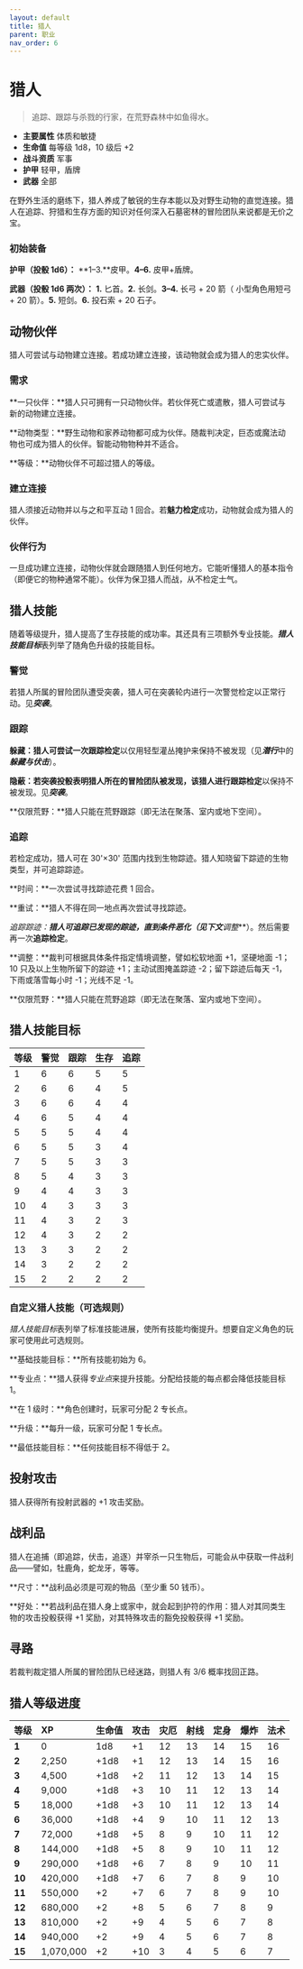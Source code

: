 ```yaml
---
layout: default
title: 猎人
parent: 职业
nav_order: 6
---
```


# 猎人

> 追踪、跟踪与杀戮的行家，在荒野森林中如鱼得水。

- **主要属性**	体质和敏捷
- **生命值**	每等级 1d8，10 级后 +2
- **战斗资质**	军事
- **护甲**	轻甲，盾牌
- **武器**	全部

在野外生活的磨练下，猎人养成了敏锐的生存本能以及对野生动物的直觉连接。猎人在追踪、狩猎和生存方面的知识对任何深入石墓密林的冒险团队来说都是无价之宝。

### 初始装备

**护甲（投骰 1d6）：** **1–3.**皮甲。**4–6.** 皮甲+盾牌。

**武器（投骰 1d6 两次）：** **1.** 匕首。**2.** 长剑。**3–4.** 长弓 + 20 箭（ 小型角色用短弓 + 20 箭）。**5.** 短剑。**6.** 投石索 + 20 石子。

## 动物伙伴

猎人可尝试与动物建立连接。若成功建立连接，该动物就会成为猎人的忠实伙伴。

### 需求

**一只伙伴：**猎人只可拥有一只动物伙伴。若伙伴死亡或遣散，猎人可尝试与新的动物建立连接。

**动物类型：**野生动物和家养动物都可成为伙伴。随裁判决定，巨态或魔法动物也可成为猎人的伙伴。智能动物物种并不适合。

**等级：**动物伙伴不可超过猎人的等级。

### 建立连接

猎人须接近动物并以与之和平互动 1 回合。若**魅力检定**成功，动物就会成为猎人的伙伴。

### 伙伴行为

一旦成功建立连接，动物伙伴就会跟随猎人到任何地方。它能听懂猎人的基本指令（即便它的物种通常不能）。伙伴为保卫猎人而战，从不检定士气。

## 猎人技能

随着等级提升，猎人提高了生存技能的成功率。其还具有三项额外专业技能。***猎人技能目标***表列举了随角色升级的技能目标。

### 警觉

若猎人所属的冒险团队遭受突袭，猎人可在突袭轮内进行一次警觉检定以正常行动。见***突袭***。

### 跟踪

**躲藏：**猎人可尝试一次**跟踪检定**以仅用轻型灌丛掩护来保持不被发现（见***潜行***中的***躲藏与伏击***）。

**隐蔽：**若突袭投骰表明猎人所在的冒险团队被发现，该猎人进行**跟踪检定**以保持不被发现。见***突袭***。

**仅限荒野：**猎人只能在荒野跟踪（即无法在聚落、室内或地下空间）。

### 追踪

若检定成功，猎人可在 30'×30' 范围内找到生物踪迹。猎人知晓留下踪迹的生物类型，并可追踪踪迹。

**时间：**一次尝试寻找踪迹花费 1 回合。

**重试：**猎人不得在同一地点再次尝试寻找踪迹。

**追踪踪迹：**猎人可追踪已发现的踪迹，直到条件恶化（见下文***调整***）。然后需要再一次**追踪检定**。

**调整：**裁判可根据具体条件指定情境调整，譬如松软地面 +1，坚硬地面 -1；10 只及以上生物所留下的踪迹 +1；主动试图掩盖踪迹 -2；留下踪迹后每天 -1，下雨或落雪每小时 -1；光线不足 -1。

**仅限荒野：**猎人只能在荒野追踪（即无法在聚落、室内或地下空间）。

## 猎人技能目标

| 等级 | 警觉 | 跟踪 | 生存 | 追踪 |
| :---- | :-------- | :------- | :------- | :------- |
| 1 | 6 | 6 | 5 | 5 |
| 2 | 6 | 6 | 4 | 5 |
| 3 | 6 | 6 | 4 | 4 |
| 4 | 6 | 5 | 4 | 4 |
| 5 | 5 | 5 | 4 | 4 |
| 6 | 5 | 5 | 3 | 4 |
| 7 | 5 | 5 | 3 | 3 |
| 8 | 5 | 4 | 3 | 3 |
| 9 | 4 | 4 | 3 | 3 |
| 10 | 4 | 3 | 3 | 3 |
| 11 | 4 | 3 | 2 | 3 |
| 12 | 4 | 3 | 2 | 2 |
| 13 | 3 | 3 | 2 | 2 |
| 14 | 3 | 2 | 2 | 2 |
| 15 | 2 | 2 | 2 | 2 |

### 自定义猎人技能（可选规则）

*猎人技能目标*表列举了标准技能进展，使所有技能均衡提升。想要自定义角色的玩家可使用此可选规则。

**基础技能目标：**所有技能初始为 6。

**专业点：**猎人获得*专业点*来提升技能。分配给技能的每点都会降低技能目标 1。

**在 1 级时：**角色创建时，玩家可分配 2 专长点。

**升级：**每升一级，玩家可分配 1 专长点。

**最低技能目标：**任何技能目标不得低于 2。

## 投射攻击

猎人获得所有投射武器的 +1 攻击奖励。

## 战利品

猎人在追捕（即追踪，伏击，追逐）并宰杀一只生物后，可能会从中获取一件战利品——譬如，牡鹿角，蛇龙牙，等等。

**尺寸：**战利品必须是可观的物品（至少重 50 钱币）。

**好处：**若战利品在猎人身上或家中，就会起到护符的作用：猎人对其同类生物的攻击投骰获得 +1 奖励，对其特殊攻击的豁免投骰获得 +1 奖励。

## 寻路

若裁判裁定猎人所属的冒险团队已经迷路，则猎人有 3/6 概率找回正路。

## 猎人等级进度

| 等级 | XP | 生命值 | 攻击 | 灾厄 | 射线 | 定身 | 爆炸 | 法术 |
| :----- | :-------- | :--------- | :----- | :--- | :--- | :--- | :---- | :---- |
| **1** | 0 | 1d8 | +1 | 12 | 13 | 14 | 15 | 16 |
| **2** | 2,250 | +1d8 | +1 | 12 | 13 | 14 | 15 | 16 |
| **3** | 4,500 | +1d8 | +2 | 11 | 12 | 13 | 14 | 15 |
| **4** | 9,000 | +1d8 | +3 | 10 | 11 | 12 | 13 | 14 |
| **5** | 18,000 | +1d8 | +3 | 10 | 11 | 12 | 13 | 14 |
| **6** | 36,000 | +1d8 | +4 | 9 | 10 | 11 | 12 | 13 |
| **7** | 72,000 | +1d8 | +5 | 8 | 9 | 10 | 11 | 12 |
| **8** | 144,000 | +1d8 | +5 | 8 | 9 | 10 | 11 | 12 |
| **9** | 290,000 | +1d8 | +6 | 7 | 8 | 9 | 10 | 11 |
| **10** | 420,000 | +1d8 | +7 | 6 | 7 | 8 | 9 | 10 |
| **11** | 550,000 | +2 | +7 | 6 | 7 | 8 | 9 | 10 |
| **12** | 680,000 | +2 | +8 | 5 | 6 | 7 | 8 | 9 |
| **13** | 810,000 | +2 | +9 | 4 | 5 | 6 | 7 | 8 |
| **14** | 940,000 | +2 | +9 | 4 | 5 | 6 | 7 | 8 |
| **15** | 1,070,000 | +2 | +10 | 3 | 4 | 5 | 6 | 7 |
